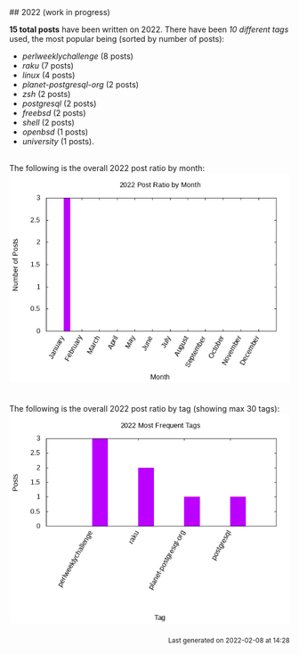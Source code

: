 <a name="2022" />
## 2022 (work in progress)

**15 total posts** have been written on 2022.
There have been *10 different tags* used, the most
popular being (sorted by number of posts):
 
- *perlweeklychallenge* (8 posts)  
- *raku* (7 posts)  
- *linux* (4 posts)  
- *planet-postgresql-org* (2 posts)  
- *zsh* (2 posts)  
- *postgresql* (2 posts)  
- *freebsd* (2 posts)  
- *shell* (2 posts)  
- *openbsd* (1 posts)  
- *university* (1 posts).<br/>
<br/>
The following is the overall 2022 post ratio by month:
<br/>
    <center>
      <img src="/images/stats/2022-months.png" alt="2022 post ratio per month" />
    </center>
<br/>

<br/>
The following is the overall 2022 post ratio by tag (showing max 30 tags):
<br/>
  <center>
    <img src="/images/stats/2022-tags.png" alt="2022 post ratio per tag" />
  </center>
<br/>

<div align="right">
<small>
Last generated on 2022-02-08 at 14:28
</small>
</div>

<br/>

